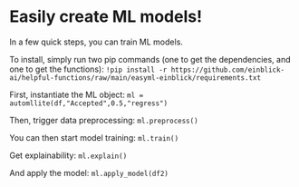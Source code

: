 # Easily create ML models! 
In a few quick steps, you can train ML models. 

To install, simply run two pip commands (one to get the dependencies, and one to get the functions): 
`!pip install -r https://github.com/einblick-ai/helpful-functions/raw/main/easyml-einblick/requirements.txt`



First, instantiate the ML object: 
`ml = automllite(df,"Accepted",0.5,"regress")`

Then, trigger data preprocessing:
`ml.preprocess()`

You can then start model training:
`ml.train()`

Get explainability: 
`ml.explain()`

And apply the model: 
`ml.apply_model(df2)`
